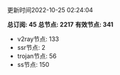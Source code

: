 更新时间2022-10-25 02:24:04

**总订阅: 45**
**总节点: 2217**
**有效节点: 341**
- v2ray节点: 133
- ssr节点: 2
- trojan节点: 56
- ss节点: 150
